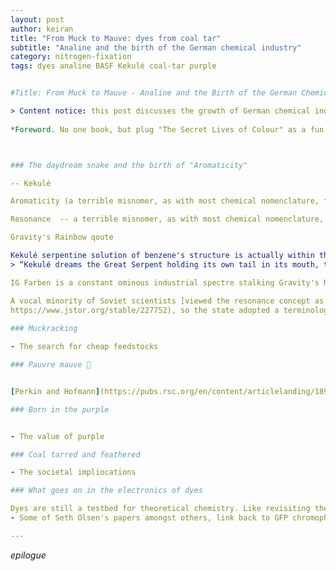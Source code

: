 ```yaml
---
layout: post
author: keiran
title: "From Muck to Mauve: dyes from coal tar"
subtitle: "Analine and the birth of the German chemical industry"
category: nitrogen-fixation
tags: dyes analine BASF Kekulé coal-tar purple 


#Title: From Muck to Mauve - Analine and the Birth of the German Chemical Industry

> Content notice: this post discusses the growth of German chemical industrial conglomerates following chemical discoveries in the 19th Century. Sadly these industries were being put to horrific under Nazi leadership during WWII. However, the focus on this post is chemical history along the process of turning fossil fuels into dyes.
 
*Foreword. No one book, but plug "The Secret Lives of Colour" as a fun book to have in your life.*



### The daydream snake and the birth of "Aromaticity"

-- Kekulé

Aromaticity (a terrible misnomer, as with most chemical nomenclature, from a generalisation that first few observed substances were strong smelling) 

Resonance  -- a terrible misnomer, as with most chemical nomenclature, because molecular nuclei do *not* 'resonate' between two separate resonance structures ([as many of the original theorists well knew, though confusion rose rapidly due partly to sloppy exposition by Pauling in a campaign to expand the conceptual basis of structural chemistry.](https://www.jstor.org/stable/4027968)). 

Gravity's Rainbow qoute

Kekulé serpentine solution of benzene's structure is actually within the book Gravity's Rainbow as a metaphor the economic boon that destructive cycle of WWII war economy brings:
> “Kekulé dreams the Great Serpent holding its own tail in its mouth, the dreaming Serpent which surrounds the World. But the meanness, the cynicism with which this dream is to be used. The Serpent that announces, “The World is a closed thing, cyclical, resonant, eternally-returning,” is to be delivered into a system whose only aim is to violate the Cycle. Taking and not giving back, demanding that “productivity” and “earnings” keep on increasing with time, the System removing from the rest of the World these vast quantities of energy to keep its own tiny desperate fraction showing a profit: and not only most of humanity—most of the World, animal, vegetable, and mineral, is laid waste in the process... No return, no salvation, no Cycle—that’s not what They, nor Their brilliant employee Kekulé, have taken the Serpent to mean. No: what the Serpent means is—how’s this—that the six carbon atoms of benzene are in fact curled around into a closed ring, just like that snake with its tail in its mouth, GET IT?"

IG Farben is a constant ominous industrial spectre stalking Gravity's Rainbow becuase of the throughline from chemical understanding of benzene to the coal tar dye industry and then eventually Nazi German's horrific experiments with warfare gas. 

A vocal minority of Soviet scientists [viewed the resonance concept as fictitious mathematical idealisation that was antithetical to dialectal materialism](
https://www.jstor.org/stable/227752), so the state adopted a terminological slight of hand to avoid referring to resonance or using 'resonance structures' as a teaching aid.  
 
### Muckracking

- The search for cheap feedstocks

### Pauvre mauve 🪻


[Perkin and Hofmann](https://pubs.rsc.org/en/content/articlelanding/1896/ct/ct8966900596)

### Born in the purple


- The value of purple

### Coal tarred and feathered

- The societal impliocations

### What goes on in the electronics of dyes

Dyes are still a testbed for theoretical chemistry. Like revisiting the [classic green and red dyes](https://pubs.acs.org/doi/abs/10.1021/jp309006e)
- Some of Seth Olsen's papers amongst others, link back to GFP chromophores etc?  

---
```

*epilogue*
